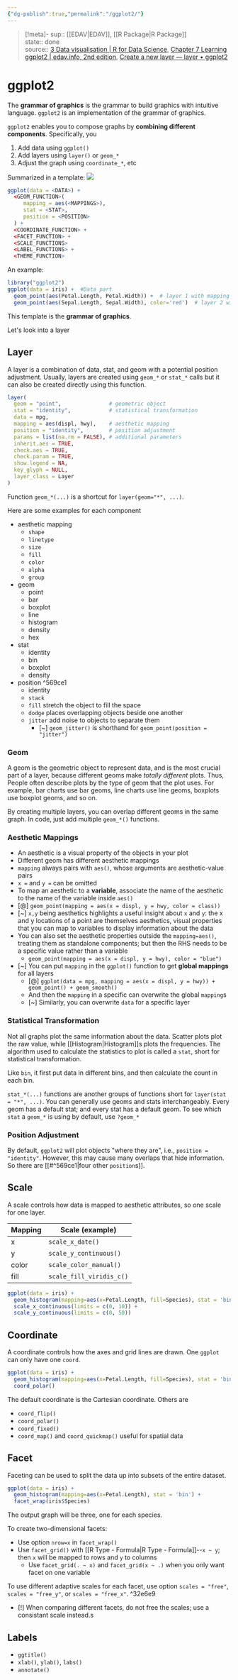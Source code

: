 ```yaml
---
{"dg-publish":true,"permalink":"/ggplot2/"}
---
```


> [!meta]-
sup:: [[EDAV\|EDAV]], [[R Package\|R Package]]  
state:: done  
source:: [3 Data visualisation | R for Data Science](https://r4ds.had.co.nz/data-visualisation.html), [Chapter 7 Learning ggplot2 | edav.info, 2nd edition](https://edav.info/learning-ggplot2.html), [Create a new layer — layer • ggplot2](https://ggplot2.tidyverse.org/reference/layer.html)

# ggplot2

The **grammar of graphics** is the grammar to build graphics with intuitive language.
`ggplot2` is an implementation of the grammar of graphics.

`ggplot2` enables you to compose graphs by **combining different components**. Specifically, you

1. Add data using `ggplot()`
2. Add layers using `layer()` or `geom_*`
3. Adjust the graph using `coordinate_*`, etc

Summarized in a template: ![](https://raw.githubusercontent.com/zcysxy/Figurebed/master/img/20220919002705.png)

```r
ggplot(data = <DATA>) + 
  <GEOM_FUNCTION>(
     mapping = aes(<MAPPINGS>),
     stat = <STAT>, 
     position = <POSITION>
  ) +
  <COORDINATE_FUNCTION> +
  <FACET_FUNCTION> +
  <SCALE_FUNCTIONS>
  <LABEL_FUNCTIONS> + 
  <THEME_FUNCTION>
```

An example:

```r
library("ggplot2")
ggplot(data = iris) +  #Data part
  geom_point(aes(Petal.Length, Petal.Width)) +  # layer 1 with mapping 
  geom_point(aes(Sepal.Length, Sepal.Width), color='red')  # layer 2 with a different mapping
```

This template is the **grammar of graphics**.

Let's look into a layer

## Layer

A layer is a combination of data, stat, and geom with a potential position adjustment. Usually, layers are created using `geom_*` or `stat_*` calls but it can also be created directly using this function.

```r
layer(
  geom = "point",               # geometric object
  stat = "identity",            # statistical transformation
  data = mpg,         
  mapping = aes(displ, hwy),    # aesthetic mapping
  position = "identity",        # position adjustment
  params = list(na.rm = FALSE), # additional parameters
  inherit.aes = TRUE,
  check.aes = TRUE,
  check.param = TRUE,
  show.legend = NA,
  key_glyph = NULL,
  layer_class = Layer
)
```

Function `geom_*(...)` is a shortcut for `layer(geom="*", ...)`.

Here are some examples for each component

- aesthetic mapping
    - `shape`
    - `linetype`
    - `size`
    - `fill`
    - `color`
    - `alpha`
    - `group`
- geom
    - point
    - bar
    - boxplot
    - line
    - histogram
    - density
    - hex
- stat
    - identity
    - bin
    - boxplot
    - density
- position ^569ce1
    - identity
    - `stack`
    - `fill` stretch the object to fill the space
    - `dodge` places overlapping objects beside one another
    - `jitter` add noise to objects to separate them
        - [~] `geom_jitter()` is shorthand for `geom_point(position = "jitter")`

### Geom

A geom is the geometric object to represent data, and is the most crucial part of a layer, because different geoms make *totally different* plots.
Thus, People often describe plots by the type of geom that the plot uses. For example, bar charts use bar geoms, line charts use line geoms, boxplots use boxplot geoms, and so on.

By creating multiple layers, you can overlap different geoms in the same graph. In code, just add multiple `geom_*()` functions.

### Aesthetic Mappings

- An aesthetic is a visual property of the objects in your plot
- Different geom has different aesthetic mappings
- `mapping` always pairs with `aes()`, whose arguments are aesthetic-value pairs
- `x =` and `y =` can be omitted
- To map an aesthetic to a **variable**, associate the name of the aesthetic to the name of the variable inside `aes()`
- [@] `geom_point(mapping = aes(x = displ, y = hwy, color = class))`
- [~] `x,y` being aesthetics highlights a useful insight about `x` and `y`: the x and y locations of a point are themselves aesthetics, visual properties that you can map to variables to display information about the data
- You can also set the aesthetic properties outside the `mapping=aes()`, treating them as standalone components; but then the RHS needs to be a specific value rather than a variable
    - `geom_point(mapping = aes(x = displ, y = hwy), color = "blue")`
- [~] You can put `mapping` in the `ggplot()` function to get **global mappings** for all layers
    - [@] `ggplot(data = mpg, mapping = aes(x = displ, y = hwy)) + geom_point() + geom_smooth()`
    - And then the `mapping` in a specific can overwrite the global `mapping`s
    - [~] Similarly, you can overwrite `data` for a specific layer

### Statistical Transformation

Not all graphs plot the same information about the data. Scatter plots plot the raw value, while [[Histogram\|Histogram]]s plots the frequencies. The algorithm used to calculate the statistics to plot is called a `stat`, short for statistical transformation.

Like `bin`, it first put data in different bins, and then calculate the count in each bin.

`stat_*(...)` functions are another groups of functions short for `layer(stat = "*", ...)`.
You can generally use geoms and stats interchangeably. Every geom has a default stat; and every stat has a default geom.
To see which `stat` a `geom_*` is using by default, use `?geom_*`

### Position Adjustment

By default, `ggplot2` will plot objects "where they are", i.e., `position = "identity"`. However, this may cause many overlaps that hide information. So there are [[#^569ce1|four other `position`s]].

## Scale

A scale controls how data is mapped to aesthetic attributes, so one scale for one layer.

| Mapping | Scale (example)          |
| ------- | ------------------------ |
| x       | `scale_x_date()`         |
| y       | `scale_y_continuous()`   |
| color   | `scale_color_manual()`   |
| fill    | `scale_fill_viridis_c()` |

```r
ggplot(data = iris) +
  geom_histogram(mapping=aes(x=Petal.Length, fill=Species), stat = 'bin',position = 'stack') +
  scale_x_continuous(limits = c(0, 10)) +
  scale_y_continuous(limits = c(0, 50))
```

## Coordinate

A coordinate controls how the axes and grid lines are drawn. One `ggplot` can only have one `coord`.

```r
ggplot(data = iris) +
  geom_histogram(mapping=aes(x=Petal.Length, fill=Species), stat = 'bin',position = 'stack') +
  coord_polar()
```

The default coordinate is the Cartesian coordinate. Others are

- `coord_flip()`
- `coord_polar()`
- `coord_fixed()`
- `coord_map()` and `coord_quickmap()` useful for spatial data

## Facet

Faceting can be used to split the data up into subsets of the entire dataset.

```r
ggplot(data = iris) +
  geom_histogram(mapping=aes(x=Petal.Length), stat = 'bin') +
  facet_wrap(iris$Species)
```

The output graph will be three, one for each species.

To create two-dimensional facets:

- Use option `nrow=x` in `facet_wrap()`
- Use `facet_grid()` with [[R Type - Formula\|R Type - Formula]]--`x ~ y`; then `x` will be mapped to rows and `y` to columns
    - Use `facet_grid(. ~ x)` and `facet_grid(x ~ .)` when you only want facet on one variable

To use different adaptive scales for each facet, use option `scales = "free"`, `scales = "free_y"`, or `scales = "free_x"`. ^32e6e9

- [!] When comparing different facets, do not free the scales; use a consistant scale instead.s

## Labels

- `ggtitle()`
- `xlab()`, `ylab()`, `labs()`
- `annotate()`
